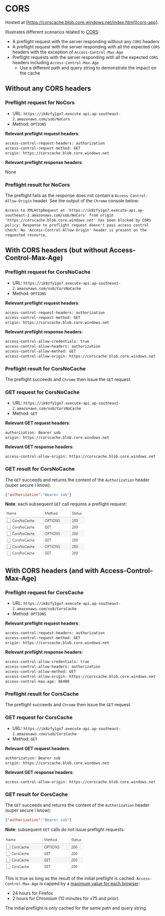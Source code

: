 # CORS

Hosted at [https://corscache.blob.core.windows.net/index.html][cors-app].

Illustrates different scenarios related to [CORS][cors]:

- A preflight request with the server responding without any `CORS` headers
- A preflight request with the server responding with all the expected `CORS` headers with the exception of `Access-Control-Max-Age`
- Preflight requests with the server responding with all the expected `CORS` headers including `Access-Control-Max-Age`
  - Use a different path and query string to demonstrate the impact on the cache

## Without any CORS headers

### Preflight request for NoCors

- URL: `https://ik8zfy1go7.execute-api.ap-southeast-2.amazonaws.com/sob/NoCors`
- Method: `OPTIONS`

**Relevant preflight request headers**:

```text
access-control-request-headers: authorization
access-control-request-method: GET
origin: https://corscache.blob.core.windows.net
```

**Relevant preflight response headers**:

None

### Preflight result for NoCors

The preflight fails as the response does not contain a `Access-Control-Allow-Origin` header. See the output of the `Chrome` console below:

```text
Access to XMLHttpRequest at 'https://ik8zfy1go7.execute-api.ap-southeast-2.amazonaws.com/sob/NoCors' from origin 'https://corscache.blob.core.windows.net' has been blocked by CORS policy: Response to preflight request doesn't pass access control check: No 'Access-Control-Allow-Origin' header is present on the requested resource.
```

## With CORS headers (but without Access-Control-Max-Age)

### Preflight request for CorsNoCache

- URL: `https://ik8zfy1go7.execute-api.ap-southeast-2.amazonaws.com/sob/CorsNoCache`
- Method: `OPTIONS`

**Relevant preflight request headers**:

```text
access-control-request-headers: authorization
access-control-request-method: GET
origin: https://corscache.blob.core.windows.net
```

**Relevant preflight response headers**:

```text
access-control-allow-credentials: true
access-control-allow-headers: authorization
access-control-allow-method: GET
access-control-allow-origin: https://corscache.blob.core.windows.net
```

### Preflight result for CorsNoCache

The preflight succeeds and `Chrome` then issue the `GET` request.

### GET request for CorsNoCache

- URL: `https://ik8zfy1go7.execute-api.ap-southeast-2.amazonaws.com/sob/CorsNoCache`
- Method: `GET`

**Relevant GET request headers**:

```text
authorization: Bearer sob
origin: https://corscache.blob.core.windows.net
```

**Relevant GET response headers**:

```text
access-control-allow-origin: https://corscache.blob.core.windows.net
```

### GET result for CorsNoCache

The `GET` succeeds and returns the content of the `Authorization` header (super secure I know):

```json
{"authorization":"Bearer sob"}
```

**Note**: each subsequent `GET` call requires a preflight request:

![One preflight per GET](./docs/many-preflights.png)

## With CORS headers (and with Access-Control-Max-Age)

### Preflight request for CorsCache

- URL: `https://ik8zfy1go7.execute-api.ap-southeast-2.amazonaws.com/sob/CorsCache`
- Method: `OPTIONS`

**Relevant preflight request headers**:

```text
access-control-request-headers: authorization
access-control-request-method: GET
origin: https://corscache.blob.core.windows.net
```

**Relevant preflight response headers**:

```text
access-control-allow-credentials: true
access-control-allow-headers: authorization
access-control-allow-method: GET
access-control-allow-origin: https://corscache.blob.core.windows.net
access-control-max-age: 86400
```

### Preflight result for CorsCache

The preflight succeeds and `Chrome` then issue the `GET` request.

### GET request for CorsCache

- URL: `https://ik8zfy1go7.execute-api.ap-southeast-2.amazonaws.com/sob/CorsCache`
- Method: `GET`

**Relevant GET request headers**:

```text
authorization: Bearer sob
origin: https://corscache.blob.core.windows.net
```

**Relevant GET response headers**:

```text
access-control-allow-origin: https://corscache.blob.core.windows.net
```

### GET result for CorsCache

The `GET` succeeds and returns the content of the `Authorization` header (super secure I know):

```json
{"authorization":"Bearer sob"}
```

**Note**: subsequent `GET` calls do not issue preflight requests:

![Single preflight](./docs/single-preflight.png)

This is true as long as the result of the initial preflight is cached. `Access-Control-Max-Age` is capped by a [maximum value for each browser][max-age]:

- 24 hours for Firefox
- 2 hours for Chromium (10 minutes for v75 and prior)

The initial preflight is only cached for the same path and query string.

[cors-app]: https://corscache.blob.core.windows.net/index.html
[cors]: https://developer.mozilla.org/en-US/docs/Web/HTTP/CORS
[max-age]: https://developer.mozilla.org/en-US/docs/Web/HTTP/Headers/Access-Control-Max-Age#Directives
